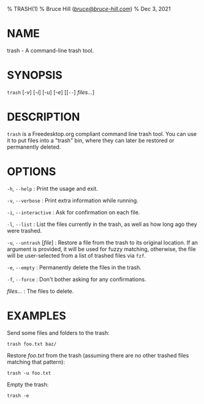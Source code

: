 % TRASH(1)
% Bruce Hill (*bruce@bruce-hill.com*)
% Dec 3, 2021

# NAME

trash - A command-line trash tool.

# SYNOPSIS

`trash` \[*-v*\] \[*-i*\] \[*-u*\] \[*-e*\] \[\[`--`\] *files...*\]

# DESCRIPTION

`trash` is a Freedesktop.org compliant command line trash tool. You can use it
to put files into a "trash" bin, where they can later be restored or
permanently deleted.

# OPTIONS

`-h`, `--help`
: Print the usage and exit.

`-v`, `--verbose`
: Print extra information while running.

`-i`, `--interactive`
: Ask for confirmation on each file.

`-l`, `--list`
: List the files currently in the trash, as well as how long ago they were
trashed.

`-u`, `--untrash` \[*file*\]
: Restore a file from the trash to its original location. If an argument is
provided, it will be used for fuzzy matching, otherwise, the file will be
user-selected from a list of trashed files via `fzf`.

`-e`, `--empty`
: Permanently delete the files in the trash.

`-f`, `--force`
: Don't bother asking for any confirmations.

*files...*
: The files to delete.


# EXAMPLES

Send some files and folders to the trash:
```
trash foo.txt baz/
```

Restore *foo.txt* from the trash (assuming there are no other trashed files
matching that pattern):
```
trash -u foo.txt
```

Empty the trash:
```
trash -e
```
